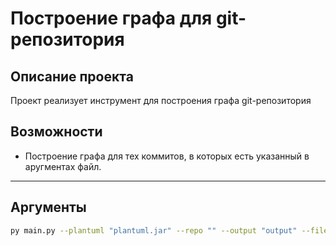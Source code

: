 # Построение графа для git-репозитория

## Описание проекта

Проект реализует инструмент для построения графа git-репозитория

## Возможности

- Построение графа для тех коммитов, в которых есть указанный в аругментах файл.

---

## Аргументы
```bash
py main.py --plantuml "plantuml.jar" --repo "" --output "output" --file "main.py"
```

